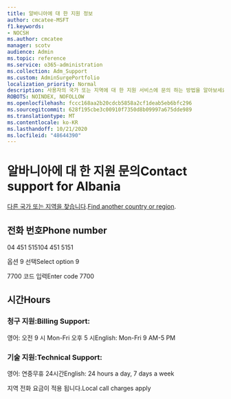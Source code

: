 ```yaml
---
title: 알바니아에 대 한 지원 정보
author: cmcatee-MSFT
f1.keywords:
- NOCSH
ms.author: cmcatee
manager: scotv
audience: Admin
ms.topic: reference
ms.service: o365-administration
ms.collection: Adm_Support
ms.custom: AdminSurgePortfolio
localization_priority: Normal
description: 사용자의 국가 또는 지역에 대 한 지원 서비스에 문의 하는 방법을 알아보세요.
ROBOTS: NOINDEX, NOFOLLOW
ms.openlocfilehash: fccc168aa2b20cdcb5858a2cf1deab5eb6bfc296
ms.sourcegitcommit: 628f195cbe3c00910f7350d8b09997a675dde989
ms.translationtype: MT
ms.contentlocale: ko-KR
ms.lasthandoff: 10/21/2020
ms.locfileid: "48644390"
---
```

# <a name="contact-support-for-albania"></a><span data-ttu-id="ec567-103">알바니아에 대 한 지원 문의</span><span class="sxs-lookup"><span data-stu-id="ec567-103">Contact support for Albania</span></span>

<span data-ttu-id="ec567-104">[다른 국가 또는 지역을 찾습니다](../contact-support-for-business-products.md).</span><span class="sxs-lookup"><span data-stu-id="ec567-104">[Find another country or region](../contact-support-for-business-products.md).</span></span>

## <a name="phone-number"></a><span data-ttu-id="ec567-105">전화 번호</span><span class="sxs-lookup"><span data-stu-id="ec567-105">Phone number</span></span>
<span data-ttu-id="ec567-106">04 451 5151</span><span class="sxs-lookup"><span data-stu-id="ec567-106">04 451 5151</span></span>

<span data-ttu-id="ec567-107">옵션 9 선택</span><span class="sxs-lookup"><span data-stu-id="ec567-107">Select option 9</span></span>

<span data-ttu-id="ec567-108">7700 코드 입력</span><span class="sxs-lookup"><span data-stu-id="ec567-108">Enter code 7700</span></span>

## <a name="hours"></a><span data-ttu-id="ec567-109">시간</span><span class="sxs-lookup"><span data-stu-id="ec567-109">Hours</span></span>
### <a name="billing-support"></a><span data-ttu-id="ec567-110">청구 지원:</span><span class="sxs-lookup"><span data-stu-id="ec567-110">Billing Support:</span></span>

<span data-ttu-id="ec567-111">영어: 오전 9 시 Mon-Fri 오후 5 시</span><span class="sxs-lookup"><span data-stu-id="ec567-111">English: Mon-Fri 9 AM-5 PM</span></span>

### <a name="technical-support"></a><span data-ttu-id="ec567-112">기술 지원:</span><span class="sxs-lookup"><span data-stu-id="ec567-112">Technical Support:</span></span>

<span data-ttu-id="ec567-113">영어: 연중무휴 24시간</span><span class="sxs-lookup"><span data-stu-id="ec567-113">English: 24 hours a day, 7 days a week</span></span>

<span data-ttu-id="ec567-114">지역 전화 요금이 적용 됩니다.</span><span class="sxs-lookup"><span data-stu-id="ec567-114">Local call charges apply</span></span>
